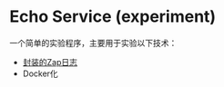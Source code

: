 # Echo Service (experiment)
一个简单的实验程序，主要用于实验以下技术：
- [封装的Zap日志](github.com/iworksdev/gologutil)
- Docker化
